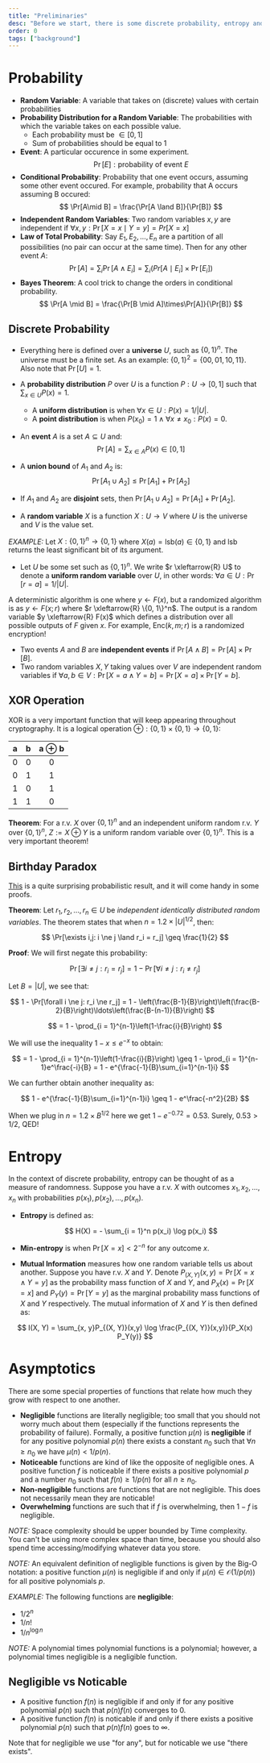 ```yaml
---
title: "Preliminaries"
desc: "Before we start, there is some discrete probability, entropy and asymptotics background to cover."
order: 0
tags: ["background"]
---
```


# Probability

- **Random Variable**: A variable that takes on (discrete) values with certain probabilities
- **Probability Distribution for a Random Variable**: The probabilities with which the variable takes on each possible value.
  - Each probability must be $\in [0, 1]$
  - Sum of probabilities should be equal to $1$
- **Event**: A particular occurence in some experiment.
  $$
  \Pr[E]: \text{probability of event } E
  $$
- **Conditional Probability**: Probability that one event occurs, assuming some other event occured. For example, probability that A occurs assuming B occured:
  $$
  \Pr[A\mid B] = \frac{\Pr[A \land B]}{\Pr[B]}
  $$
- **Independent Random Variables**: Two random variables $x,y$ are independent if $\forall x, y : \Pr[X = x\mid Y = y] = Pr[X=x]$
- **Law of Total Probability**: Say $E_1, E_2, \ldots, E_n$ are a partition of all possibilities (no pair can occur at the same time). Then for any other event $A$:
  $$
  \Pr[A] = \sum_i\Pr[A \land E_i] = \sum_i (Pr[A \mid  E_i] \times \Pr[E_i])
  $$
- **Bayes Theorem**: A cool trick to change the orders in conditional probability.
  $$
  \Pr[A \mid  B] = \frac{\Pr[B \mid  A]\times\Pr[A]}{\Pr[B]}
  $$

## Discrete Probability

- Everything here is defined over a **universe** $U$, such as $\{0,1\}^n$. The universe must be a finite set. As an example: $\{0, 1\}^2 = \{00, 01, 10, 11\}$. Also note that $\Pr[U] = 1$.

- A **probability distribution** $P$ over $U$ is a function $P: U \to [0, 1]$ such that $\sum_{x \in U}P(x)=1$.
  - A **uniform distribution** is when $\forall x \in U: P(x) = 1 / |U|$.
  - A **point distribution** is when $P(x_0) = 1 \land \forall x \ne x_0: P(x)=0$.
- An **event** $A$ is a set $A \subseteq U$ and:
  $$
  \Pr[A] = \sum_{x\in A}P(x) \in [0, 1]
  $$
- A **union bound** of $A_1$ and $A_2$ is:
  $$
  \Pr[A_1 \cup A_2] \leq \Pr[A_1] + \Pr[A_2]
  $$
- If $A_1$ and $A_2$ are **disjoint** sets, then $\Pr[A_1 \cup A_2] = \Pr[A_1] + \Pr[A_2]$.

- A **random variable** $X$ is a function $X: U \to V$ where $U$ is the universe and $V$ is the value set.

_EXAMPLE:_ Let $X: \{0, 1\}^n \to \{0, 1\}$ where $X(a) = \text{lsb}(a) \in \{0, 1\}$ and $\text{lsb}$ returns the least significant bit of its argument.

- Let $U$ be some set such as $\{0, 1\}^n$. We write $r \xleftarrow{R} U$ to denote a **uniform random variable** over $U$, in other words: $\forall a \in U: \Pr[r=a] = 1/|U|$.

A deterministic algorithm is one where $y \gets F(x)$, but a randomized algorithm is as $y \gets F(x; r)$ where $r \xleftarrow{R} \{0, 1\}^n$. The output is a random variable $y \xleftarrow{R} F(x)$ which defines a distribution over all possible outputs of $F$ given $x$. For example, $\text{Enc}(k, m; r)$ is a randomized encryption!

- Two events $A$ and $B$ are **independent events** if $\Pr[A \land B] = \Pr[A]\times \Pr[B]$.
- Two random variables $X, Y$ taking values over $V$ are independent random variables if $\forall a,b \in V: \Pr[X=a \land Y=b] = \Pr[X=a]\times\Pr[Y=b]$.

## XOR Operation

XOR is a very important function that will keep appearing throughout cryptography. It is a logical operation $\oplus : \{0, 1\} \times \{0, 1\} \to \{0, 1\}$:

|  a  |  b  | a $\oplus$ b |
| :-: | :-: | :----------: |
|  0  |  0  |      0       |
|  0  |  1  |      1       |
|  1  |  0  |      1       |
|  1  |  1  |      0       |

**Theorem**: For a r.v. $X$ over $\{0, 1\}^n$ and an independent uniform random r.v. $Y$ over $\{0, 1\}^n$, $Z := X \oplus Y$ is a uniform random variable over $\{0, 1\}^n$. This is a very important theorem!

## Birthday Paradox

[This](https://en.wikipedia.org/wiki/Birthday_problem) is a quite surprising probabilistic result, and it will come handy in some proofs.

**Theorem**: Let $r_1, r_2, \ldots, r_n \in U$ be _independent identically distributed random variables_. The theorem states that when $n= 1.2 \times |U|^{1/2}$, then:

$$
\Pr[\exists i,j: i \ne j \land r_i = r_j] \geq \frac{1}{2}
$$

**Proof**: We will first negate this probability:

$$
\Pr[\exists i \ne j: r_i = r_j] = 1 - \Pr[\forall  i \ne j: r_i \ne r_j]
$$

Let $B=|U|$, we see that:

$$
 1 - \Pr[\forall  i \ne j: r_i \ne r_j] = 1 - \left(\frac{B-1}{B}\right)\left(\frac{B-2}{B}\right)\ldots\left(\frac{B-(n-1)}{B}\right)
$$

$$
= 1 - \prod_{i = 1}^{n-1}\left(1-\frac{i}{B}\right)
$$

We will use the inequality $1 - x \leq e^{-x}$ to obtain:

$$
= 1 - \prod_{i = 1}^{n-1}\left(1-\frac{i}{B}\right) \geq 1 - \prod_{i = 1}^{n-1}e^\frac{-i}{B} = 1 - e^{\frac{-1}{B}\sum_{i=1}^{n-1}i}
$$

We can further obtain another inequality as:

$$
1 - e^{\frac{-1}{B}\sum_{i=1}^{n-1}i} \geq 1 - e^\frac{-n^2}{2B}
$$

When we plug in $n=1.2 \times B^{1/2}$ here we get $1 - e^{-0.72} = 0.53$. Surely, $0.53 > 1/2$, QED!

# Entropy

In the context of discrete probability, entropy can be thought of as a measure of randomness. Suppose you have a r.v. $X$ with outcomes $x_1, x_2, ..., x_n$ with probabilities $p(x_1), p(x_2), ..., p(x_n)$.

- **Entropy** is defined as:

  $$
  H(X) = - \sum_{i = 1}^n p(x_i) \log p(x_i)
  $$

- **Min-entropy** is when $\Pr[X = x] < 2^{-n}$ for any outcome $x$.

- **Mutual Information** measures how one random variable tells us about another. Suppose you have r.v. $X$ and $Y$. Denote $P_{(X,Y)}(x, y) = \Pr[X = x \land Y = y]$ as the probability mass function of $X$ and $Y$, and $P_X(x) = \Pr[X = x]$ and $P_Y(y) = \Pr[Y =y]$ as the marginal probability mass functions of $X$ and $Y$ respectively. The mutual information of $X$ and $Y$ is then defined as:

$$
I(X, Y) = \sum_{x, y}P_{(X, Y)}(x,y) \log \frac{P_{(X, Y)}(x,y)}{P_X(x) P_Y(y)}
$$

# Asymptotics

There are some special properties of functions that relate how much they grow with respect to one another.

- **Negligible** functions are literally negligible; too small that you should not worry much about them (especially if the functions represents the probability of failure). Formally, a positive function $\mu(n)$ is **negligible** if for any positive polynomial $p(n)$ there exists a constant $n_0$ such that $\forall n \geq n_0$ we have $\mu(n) < 1 / p(n)$.
- **Noticeable** functions are kind of like the opposite of negligible ones. A positive function $f$ is noticeable if there exists a positive polynomial $p$ and a number $n_0$ such that $f(n) \geq 1/p(n)$ for all $n \geq n_0$.
- **Non-negligible** functions are functions that are not negligible. This does not necessarily mean they are noticable!
- **Overwhelming** functions are such that if $f$ is overwhelming, then $1 - f$ is negligible.

_NOTE:_ Space complexity should be upper bounded by Time complexity. You can't be using more complex space than time, because you should also spend time accessing/modifying whatever data you store.

_NOTE:_ An equivalent definition of negligible functions is given by the Big-O notation: a positive function $\mu(n)$ is negligible if and only if $\mu(n) \in \mathcal{O}(1/p(n))$ for all positive polynomials $p$.

_EXAMPLE:_ The following functions are **negligible**:

- $1/2^n$
- $1/n!$
- $1/n^{\log n}$

_NOTE:_ A polynomial times polynomial functions is a polynomial; however, a polynomial times negligible is a negligible function.

## Negligible vs Noticable

- A positive function $f(n)$ is negligible if and only if for any positive polynomial $p(n)$ such that $p(n)f(n)$ converges to 0.
- A positive function $f(n)$ is noticable if and only if there exists a positive polynomial $p(n)$ such that $p(n)f(n)$ goes to $\infty$.

Note that for negligible we use "for any", but for noticable we use "there exists".
